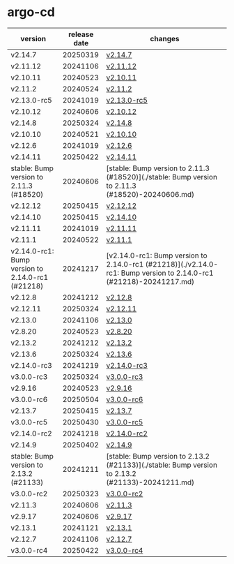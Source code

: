 # argo-cd	


|version|release date|changes|
|---|---|---|
|v2.14.7|20250319|[v2.14.7](./v2.14.7-20250319.md)|
|v2.11.12|20241106|[v2.11.12](./v2.11.12-20241106.md)|
|v2.10.11|20240523|[v2.10.11](./v2.10.11-20240523.md)|
|v2.11.2|20240524|[v2.11.2](./v2.11.2-20240524.md)|
|v2.13.0-rc5|20241019|[v2.13.0-rc5](./v2.13.0-rc5-20241019.md)|
|v2.10.12|20240606|[v2.10.12](./v2.10.12-20240606.md)|
|v2.14.8|20250324|[v2.14.8](./v2.14.8-20250324.md)|
|v2.10.10|20240521|[v2.10.10](./v2.10.10-20240521.md)|
|v2.12.6|20241019|[v2.12.6](./v2.12.6-20241019.md)|
|v2.14.11|20250422|[v2.14.11](./v2.14.11-20250422.md)|
|stable: Bump version to 2.11.3 (#18520)|20240606|[stable: Bump version to 2.11.3 (#18520)](./stable: Bump version to 2.11.3 (#18520)-20240606.md)|
|v2.12.12|20250415|[v2.12.12](./v2.12.12-20250415.md)|
|v2.14.10|20250415|[v2.14.10](./v2.14.10-20250415.md)|
|v2.11.11|20241019|[v2.11.11](./v2.11.11-20241019.md)|
|v2.11.1|20240522|[v2.11.1](./v2.11.1-20240522.md)|
|v2.14.0-rc1: Bump version to 2.14.0-rc1 (#21218)|20241217|[v2.14.0-rc1: Bump version to 2.14.0-rc1 (#21218)](./v2.14.0-rc1: Bump version to 2.14.0-rc1 (#21218)-20241217.md)|
|v2.12.8|20241212|[v2.12.8](./v2.12.8-20241212.md)|
|v2.12.11|20250324|[v2.12.11](./v2.12.11-20250324.md)|
|v2.13.0|20241106|[v2.13.0](./v2.13.0-20241106.md)|
|v2.8.20|20240523|[v2.8.20](./v2.8.20-20240523.md)|
|v2.13.2|20241212|[v2.13.2](./v2.13.2-20241212.md)|
|v2.13.6|20250324|[v2.13.6](./v2.13.6-20250324.md)|
|v2.14.0-rc3|20241219|[v2.14.0-rc3](./v2.14.0-rc3-20241219.md)|
|v3.0.0-rc3|20250324|[v3.0.0-rc3](./v3.0.0-rc3-20250324.md)|
|v2.9.16|20240523|[v2.9.16](./v2.9.16-20240523.md)|
|v3.0.0-rc6|20250504|[v3.0.0-rc6](./v3.0.0-rc6-20250504.md)|
|v2.13.7|20250415|[v2.13.7](./v2.13.7-20250415.md)|
|v3.0.0-rc5|20250430|[v3.0.0-rc5](./v3.0.0-rc5-20250430.md)|
|v2.14.0-rc2|20241218|[v2.14.0-rc2](./v2.14.0-rc2-20241218.md)|
|v2.14.9|20250402|[v2.14.9](./v2.14.9-20250402.md)|
|stable: Bump version to 2.13.2 (#21133)|20241211|[stable: Bump version to 2.13.2 (#21133)](./stable: Bump version to 2.13.2 (#21133)-20241211.md)|
|v3.0.0-rc2|20250323|[v3.0.0-rc2](./v3.0.0-rc2-20250323.md)|
|v2.11.3|20240606|[v2.11.3](./v2.11.3-20240606.md)|
|v2.9.17|20240606|[v2.9.17](./v2.9.17-20240606.md)|
|v2.13.1|20241121|[v2.13.1](./v2.13.1-20241121.md)|
|v2.12.7|20241106|[v2.12.7](./v2.12.7-20241106.md)|
|v3.0.0-rc4|20250422|[v3.0.0-rc4](./v3.0.0-rc4-20250422.md)|

